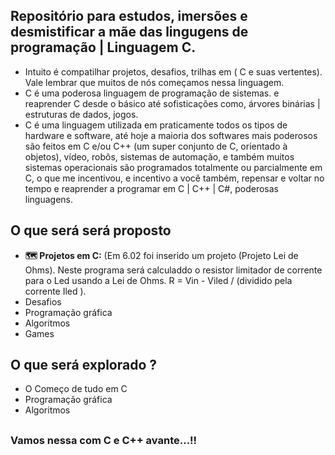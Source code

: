 ## Repositório para estudos, imersões e desmistificar a mãe das lingugens de programação | Linguagem C. 
 - Intuito é compatilhar projetos, desafios, trilhas em ( C e suas vertentes). Vale lembrar que muitos de nós começamos nessa linguagem. 
 - C é uma poderosa linguagem de programação de sistemas. e reaprender C desde o básico até sofisticações como, árvores binárias | estruturas de dados, jogos.
 - C  é uma linguagem utilizada em praticamente todos os tipos de hardware e software, até hoje a maioria dos softwares mais poderosos são feitos em C e/ou C++ (um super conjunto de C, orientado à objetos), vídeo, robôs, sistemas de automação, e também muitos sistemas operacionais são programados totalmente ou parcialmente em C, o que me incentivou, e incentivo a você também, repensar e voltar no tempo e reaprender a programar em C | C++ | C#, poderosas linguagens.
 
## O que será será proposto
-  **​:world_map: Projetos em C:** (Em 6.02 foi inserido um projeto (Projeto Lei de Ohms). Neste programa será calculaddo o resistor limitador de corrente para o Led usando a Lei de Ohms. R = Vin - Viled / (dividido pela corrente Iled ).
-  Desafios 
- Programação gráfica
- Algoritmos
- Games
## O que será explorado ?
- O Começo de tudo em C 
- Programação gráfica
- Algoritmos

## 
### Vamos nessa com C e C++ avante...!!
#
